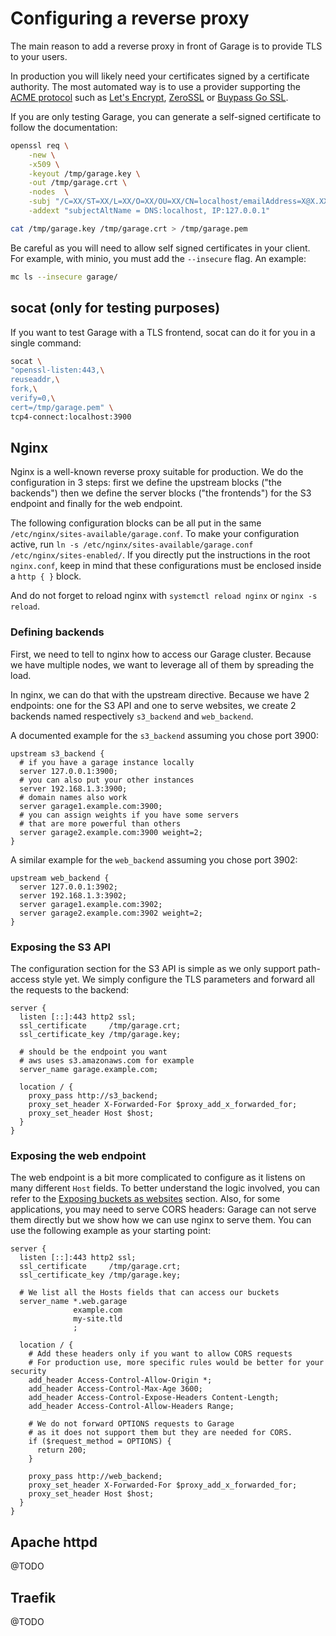 # Configuring a reverse proxy

The main reason to add a reverse proxy in front of Garage is to provide TLS to your users.

In production you will likely need your certificates signed by a certificate authority.
The most automated way is to use a provider supporting the [ACME protocol](https://datatracker.ietf.org/doc/html/rfc8555) 
such as [Let's Encrypt](https://letsencrypt.org/), [ZeroSSL](https://zerossl.com/) or [Buypass Go SSL](https://www.buypass.com/ssl/products/acme).

If you are only testing Garage, you can generate a self-signed certificate to follow the documentation:

```bash
openssl req \
    -new \
    -x509 \
    -keyout /tmp/garage.key \
    -out /tmp/garage.crt \
    -nodes  \
    -subj "/C=XX/ST=XX/L=XX/O=XX/OU=XX/CN=localhost/emailAddress=X@X.XX" \
    -addext "subjectAltName = DNS:localhost, IP:127.0.0.1"

cat /tmp/garage.key /tmp/garage.crt > /tmp/garage.pem
```

Be careful as you will need to allow self signed certificates in your client.
For example, with minio, you must add the `--insecure` flag.
An example:

```bash
mc ls --insecure garage/
```

## socat (only for testing purposes)

If you want to test Garage with a TLS frontend, socat can do it for you in a single command:

```bash
socat \
"openssl-listen:443,\
reuseaddr,\
fork,\
verify=0,\
cert=/tmp/garage.pem" \
tcp4-connect:localhost:3900
```

## Nginx

Nginx is a well-known reverse proxy suitable for production.
We do the configuration in 3 steps: first we define the upstream blocks ("the backends")
then we define the server blocks ("the frontends") for the S3 endpoint and finally for the web endpoint.

The following configuration blocks can be all put in the same `/etc/nginx/sites-available/garage.conf`.
To make your configuration active, run `ln -s /etc/nginx/sites-available/garage.conf /etc/nginx/sites-enabled/`.
If you directly put the instructions in the root `nginx.conf`, keep in mind that these configurations must be enclosed inside a `http { }` block.

And do not forget to reload nginx with `systemctl reload nginx` or `nginx -s reload`.

### Defining backends

First, we need to tell to nginx how to access our Garage cluster.
Because we have multiple nodes, we want to leverage all of them by spreading the load.

In nginx, we can do that with the upstream directive.
Because we have 2 endpoints: one for the S3 API and one to serve websites,
we create 2 backends named respectively `s3_backend` and `web_backend`.

A documented example for the `s3_backend` assuming you chose port 3900:

```nginx
upstream s3_backend {
  # if you have a garage instance locally
  server 127.0.0.1:3900;
  # you can also put your other instances
  server 192.168.1.3:3900;
  # domain names also work
  server garage1.example.com:3900;
  # you can assign weights if you have some servers 
  # that are more powerful than others
  server garage2.example.com:3900 weight=2;
}
```

A similar example for the `web_backend` assuming you chose port 3902:

```nginx
upstream web_backend {
  server 127.0.0.1:3902;
  server 192.168.1.3:3902;
  server garage1.example.com:3902;
  server garage2.example.com:3902 weight=2;
}
```

### Exposing the S3 API

The configuration section for the S3 API is simple as we only support path-access style yet.
We simply configure the TLS parameters and forward all the requests to the backend:

```nginx
server {
  listen [::]:443 http2 ssl;
  ssl_certificate     /tmp/garage.crt;
  ssl_certificate_key /tmp/garage.key;

  # should be the endpoint you want
  # aws uses s3.amazonaws.com for example
  server_name garage.example.com;

  location / {
    proxy_pass http://s3_backend;
    proxy_set_header X-Forwarded-For $proxy_add_x_forwarded_for;
    proxy_set_header Host $host;
  }
}

```

### Exposing the web endpoint

The web endpoint is a bit more complicated to configure as it listens on many different `Host` fields.
To better understand the logic involved, you can refer to the [Exposing buckets as websites](/cookbook/exposing_websites.html) section.
Also, for some applications, you may need to serve CORS headers: Garage can not serve them directly but we show how we can use nginx to serve them.
You can use the following example as your starting point:

```nginx
server {
  listen [::]:443 http2 ssl;
  ssl_certificate     /tmp/garage.crt;
  ssl_certificate_key /tmp/garage.key;

  # We list all the Hosts fields that can access our buckets
  server_name *.web.garage
              example.com
              my-site.tld
              ;

  location / {
    # Add these headers only if you want to allow CORS requests
    # For production use, more specific rules would be better for your security
    add_header Access-Control-Allow-Origin *;
    add_header Access-Control-Max-Age 3600;
    add_header Access-Control-Expose-Headers Content-Length;
    add_header Access-Control-Allow-Headers Range;

    # We do not forward OPTIONS requests to Garage
    # as it does not support them but they are needed for CORS.
    if ($request_method = OPTIONS) {
      return 200;
    }

    proxy_pass http://web_backend;
    proxy_set_header X-Forwarded-For $proxy_add_x_forwarded_for;
    proxy_set_header Host $host;
  }
}
```


## Apache httpd

@TODO

## Traefik

@TODO

